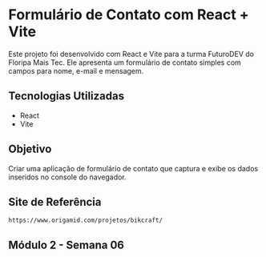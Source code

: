 # Formulário de Contato com React + Vite

Este projeto foi desenvolvido com React e Vite para a turma FuturoDEV do Floripa Mais Tec. Ele apresenta um formulário de contato simples com campos para nome, e-mail e mensagem.

## Tecnologias Utilizadas

- React
- Vite

## Objetivo

Criar uma aplicação de formulário de contato que captura e exibe os dados inseridos no console do navegador.

## Site de Referência

`https://www.origamid.com/projetos/bikcraft/`

## Módulo 2 - Semana 06
